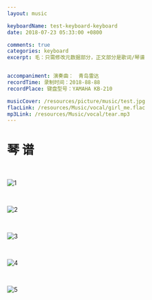 ```yaml
---
layout: music

keyboardName: test-keyboard-keyboard
date: 2018-07-23 05:33:00 +0800

comments: true
categories: keyboard
excerpt: 毛：只需修改元数据部分，正文部分是歌词/琴谱


accompaniment: 演奏曲：　青岛雷达
recordTime: 录制时间：2018-88-88
recordPlace: 键盘型号：YAMAHA KB-210

musicCover: /resources/picture/music/test.jpg
flacLink: /resources/Music/vocal/girl_me.flac
mp3Link: /resources/Music/vocal/tear.mp3
---
```


# 琴 谱

<br />

![1](/resources/Music/keyboard/test-keyboard-keyboard/1.png)

<br />

![2](/resources/Music/keyboard/test-keyboard-keyboard/2.png)

<br />

![3](/resources/Music/keyboard/test-keyboard-keyboard/3.png)

<br />

![4](/resources/Music/keyboard/test-keyboard-keyboard/4.png)

<br />

![5](/resources/Music/keyboard/test-keyboard-keyboard/5.png)

<br />
